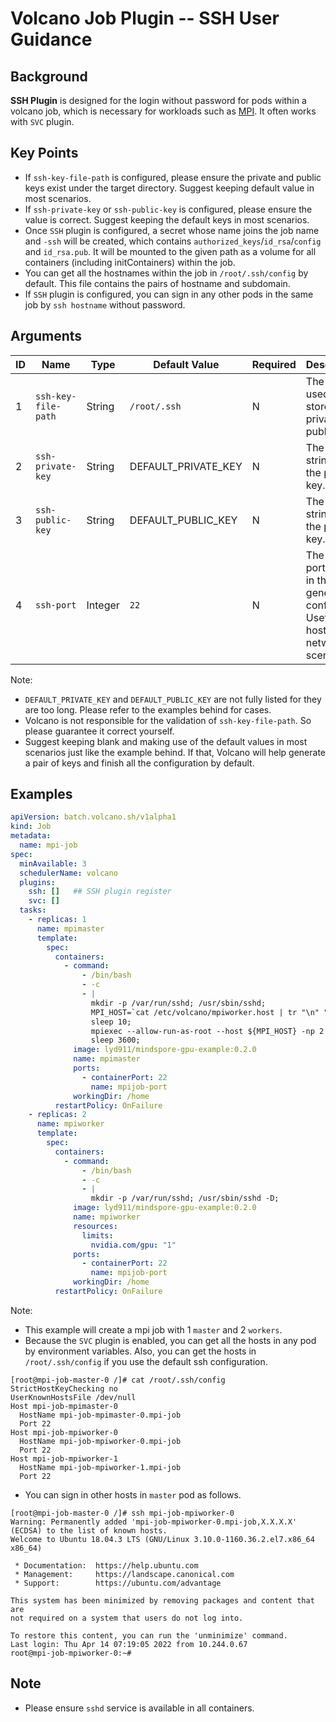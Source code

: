# Volcano Job Plugin -- SSH User Guidance

## Background

**SSH Plugin** is designed for the login without password for pods within a volcano job, which is necessary for workloads 
such as [MPI](https://www.open-mpi.org/). It often works with `SVC` plugin.

## Key Points

* If `ssh-key-file-path` is configured, please ensure the private and public keys exist under the target directory.
Suggest keeping default value in most scenarios.
* If `ssh-private-key` or `ssh-public-key` is configured, please ensure the value is correct. Suggest keeping the default
keys in most scenarios.
* Once `SSH` plugin is configured, a secret whose name joins the job name and `-ssh` will be created, which contains
`authorized_keys`/`id_rsa`/`config` and `id_rsa.pub`. It will be mounted to the given path as a volume for all containers
(including initContainers) within the job.
* You can get all the hostnames within the job in `/root/.ssh/config` by default. This file contains the pairs of hostname
and subdomain.
* If `SSH` plugin is configured, you can sign in any other pods in the same job by `ssh hostname` without password.

## Arguments

| ID | Name | Type | Default Value | Required | Description | Example |
|----|------|------|---------------|----------|-------------|---------|
| 1 | `ssh-key-file-path` | String | `/root/.ssh` | N | The path used to store ssh private and public keys. | ssh: ["--ssh-key-file-path=/home/user/.ssh"] |
| 2 | `ssh-private-key` | String | DEFAULT_PRIVATE_KEY | N | The input string of the private key. | ssh: ["--ssh-private-key=-----BEGIN RSA PRIVATE KEY-----\nMIIEpAIBAAKCAQEAyeyZjWDx5Na9bw1f61M4s+QlLT/kyrB37AR2j5Sb/A9hvJak\nLNQQpNC+KVfYNl4jePG+6lwHqye//pcC9+0SWsHWwgaahjMLnAthR2k8JAakNA9x\nV/wHz0YU99OKEetaOuxXpWZPXCHX0zuQO87YbdKzRbgxACirM3Phkwr7XLtQtWZk\nyXG34CQXZQWgBIS1Fl+PlGOpVpOPnWoZPMpbAK74i/Tz4sP8Zhqc6dya1hrbUwY3\nYfMZNYXpaAw7wWVjq8grfs0+Fl3SxHrzTXge2m+eZAZ6iPJ8cX4uYKxi0ZmxpM/a\ngI6Mmjq0MU75Vxpq22LaUvHIpOfX5UxhkrsxlwIDAQABAoIBAQDGOuIb6zpNn4rl\nBMpPqamW4LimjX08hrWUHGWQWyIu96LJk1GlOKMGSm8FA1odNZm5WApG5QYaPrG7\na+DcJ/7G3ljIrdbxPBd/n6RmiKcj7ukwuqBY8fFwyKo5CZEYOmagRfldRO1P02Gf\n22+jZ1MNrbWVElf4gfRgVLj0s+lEhFkzhi+QGMmMpjEJnnG98xxVGEvWMw1rnKJm\n3Gi771Gltbg3GuEPs3IeoBgba3EaHmSxJnBivAL4zsO8UUCAXB13cUiXx8qO7y1e\nCSWSenRmK2ugbL6v0co12O0n0pxF9xlJ6fALdRWzpJsFlN3ttkY9N5GrQc/pVjOa\nvqa172RRAoGBAOSAIMNLT6QjgYDk5Z7ZxjNnxH/lMso+cx6bxk9YMKRrw0fDQh8m\ncBAihXhuntCPDGhrzQ+Anqx4jJVDFqac0xBck90a8LmmzD0q72eDTCYPouDWe6DL\nJQAc/HDmIC13sADEXmGW3c0Qn4hjBnMd89ouYj7ZajU2sED2irPPc/HLAoGBAOI5\nruL4Q0FarGrP3a9z9EDrVJsK2OfSTaJ7rhZ+uvB838svbHU+4mEYPhx4PCwvrYyi\nFn4hyau003ZmLc1qTABjmwcO/PPiYyoRHJDUIIhiIyIL+id/G53uG2eTzqYtU6uS\nnAIB2rKwwhU8ek+zbJBLu5uxuxlf4mdZITdkwtXlAoGBALH3RQ02A9JgQQYFwP2G\nucLhx/6goX05RGoLg1na4w+8Sr0Cy+X9BvzaFkAlUBY5w700cOLpFyxXO48pUGP1\n8sFkiVmFGQZPbfUaEpn5ff6K4R3ijyk97xR2fvrjkR44gOEoECZL3XZQwx/zmFti\nccF1rNksdnb5oC8IliDTq4cfAoGANyy6asECJj5nLuXju5ccS3kZ+XZ70I6KQMbJ\nftMJ5P2P146JdU8RB31SKL9qbZxzR4mA0uKKvUYtDQN+yErUnoOsm9wb9Z+RcAEc\nZnZWOO02hGdHa7qkkbAxHuH91KnZbk8jnZm2LT7PFz7Y1fd80vSlnSOL7nRkU7B5\nWXlJy8ECgYA4g0wc0Jq8c1Q0FulMkOQqYRDXaDo34987L+mZ70i/RtdkKjK/IKJ9\n18UDCyEaDPD0BWBJGPejZkY8UD6FBG/5k7wNIbT7hHLRSRlw4iRmVX2hRVXrXzD8\nvc86Qyg2iG0JqkMAvRdH40amPKp5bW4VcfcvQo4TSsI972u12rgwtg==\n-----END RSA PRIVATE KEY-----\n"] |
| 3 | `ssh-public-key` | String | DEFAULT_PUBLIC_KEY | N | The input string of the public key. | ssh: ["--ssh-public-key=ssh-rsa AAAAB3NzaC1yc2EAAAADAQABAAABAQDJ7JmNYPHk1r1vDV/rUziz5CUtP+TKsHfsBHaPlJv8D2G8lqQs1BCk0L4pV9g2XiN48b7qXAerJ7/+lwL37RJawdbCBpqGMwucC2FHaTwkBqQ0D3FX/AfPRhT304oR61o67FelZk9cIdfTO5A7ztht0rNFuDEAKKszc+GTCvtcu1C1ZmTJcbfgJBdlBaAEhLUWX4+UY6lWk4+dahk8ylsArviL9PPiw/xmGpzp3JrWGttTBjdh8xk1heloDDvBZWOryCt+zT4WXdLEevNNeB7ab55kBnqI8nxxfi5grGLRmbGkz9qAjoyaOrQxTvlXGmrbYtpS8cik59flTGGSuzGX root@aiplatform"] |
| 4 | `ssh-port` | Integer | `22` | N | The SSH port to use in the generated config. Useful for host networking scenarios. | ssh: ["--ssh-port=2222"] |

Note:
* `DEFAULT_PRIVATE_KEY` and `DEFAULT_PUBLIC_KEY` are not fully listed for they are too long. Please refer to the examples
behind for cases.
* Volcano is not responsible for the validation of `ssh-key-file-path`. So please guarantee it correct yourself.
* Suggest keeping blank and making use of the default values in most scenarios just like the example behind. If that,
Volcano will help generate a pair of keys and finish all the configuration by default.

## Examples

```yaml
apiVersion: batch.volcano.sh/v1alpha1
kind: Job
metadata:
  name: mpi-job
spec:
  minAvailable: 3
  schedulerName: volcano
  plugins:
    ssh: []   ## SSH plugin register
    svc: []
  tasks:
    - replicas: 1
      name: mpimaster
      template:
        spec:
          containers:
            - command:
                - /bin/bash
                - -c
                - |
                  mkdir -p /var/run/sshd; /usr/sbin/sshd;
                  MPI_HOST=`cat /etc/volcano/mpiworker.host | tr "\n" ","`;
                  sleep 10;
                  mpiexec --allow-run-as-root --host ${MPI_HOST} -np 2 --prefix /usr/local/openmpi-3.1.5 python /tmp/gpu-test.py;
                  sleep 3600;
              image: lyd911/mindspore-gpu-example:0.2.0
              name: mpimaster
              ports:
                - containerPort: 22
                  name: mpijob-port
              workingDir: /home
          restartPolicy: OnFailure
    - replicas: 2
      name: mpiworker
      template:
        spec:
          containers:
            - command:
                - /bin/bash
                - -c
                - |
                  mkdir -p /var/run/sshd; /usr/sbin/sshd -D; 
              image: lyd911/mindspore-gpu-example:0.2.0
              name: mpiworker
              resources:
                limits:
                  nvidia.com/gpu: "1"
              ports:
                - containerPort: 22
                  name: mpijob-port
              workingDir: /home
          restartPolicy: OnFailure
```

Note:
* This example will create a mpi job with 1 `master` and 2 `workers`.
* Because the `SVC` plugin is enabled, you can get all the hosts in any pod by environment variables. Also, you can get
the hosts in `/root/.ssh/config` if you use the default ssh configuration.

```
[root@mpi-job-master-0 /]# cat /root/.ssh/config
StrictHostKeyChecking no
UserKnownHostsFile /dev/null
Host mpi-job-mpimaster-0
  HostName mpi-job-mpimaster-0.mpi-job
  Port 22
Host mpi-job-mpiworker-0
  HostName mpi-job-mpiworker-0.mpi-job
  Port 22
Host mpi-job-mpiworker-1
  HostName mpi-job-mpiworker-1.mpi-job
  Port 22
```

* You can sign in other hosts in `master` pod as follows.

```
[root@mpi-job-master-0 /]# ssh mpi-job-mpiworker-0
Warning: Permanently added 'mpi-job-mpiworker-0.mpi-job,X.X.X.X' (ECDSA) to the list of known hosts.
Welcome to Ubuntu 18.04.3 LTS (GNU/Linux 3.10.0-1160.36.2.el7.x86_64 x86_64)

 * Documentation:  https://help.ubuntu.com
 * Management:     https://landscape.canonical.com
 * Support:        https://ubuntu.com/advantage

This system has been minimized by removing packages and content that are
not required on a system that users do not log into.

To restore this content, you can run the 'unminimize' command.
Last login: Thu Apr 14 07:19:05 2022 from 10.244.0.67
root@mpi-job-mpiworker-0:~# 
```

## Note

* Please ensure `sshd` service is available in all containers.